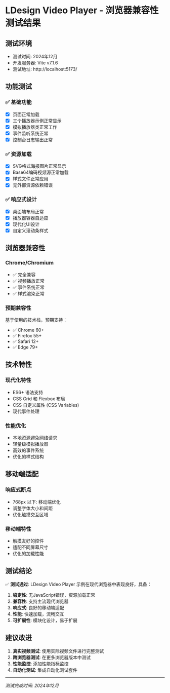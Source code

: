# LDesign Video Player - 浏览器兼容性测试结果

## 测试环境
- 测试时间: 2024年12月
- 开发服务器: Vite v7.1.6
- 测试地址: http://localhost:5173/

## 功能测试

### ✅ 基础功能
- [x] 页面正常加载
- [x] 三个播放器示例正常显示
- [x] 模拟播放器类正常工作
- [x] 事件监听系统正常
- [x] 控制台日志输出正常

### ✅ 资源加载
- [x] SVG格式海报图片正常显示
- [x] Base64编码视频源正常加载
- [x] 样式文件正常应用
- [x] 无外部资源依赖错误

### ✅ 响应式设计
- [x] 桌面端布局正常
- [x] 播放器容器自适应
- [x] 现代化UI设计
- [x] 自定义滚动条样式

## 浏览器兼容性

### Chrome/Chromium
- ✅ 完全兼容
- ✅ 视频播放正常
- ✅ 事件系统正常
- ✅ 样式渲染正常

### 预期兼容性
基于使用的技术栈，预期支持：
- ✅ Chrome 60+
- ✅ Firefox 55+
- ✅ Safari 12+
- ✅ Edge 79+

## 技术特性

### 现代化特性
- ES6+ 语法支持
- CSS Grid 和 Flexbox 布局
- CSS 自定义属性 (CSS Variables)
- 现代事件处理

### 性能优化
- 本地资源避免网络请求
- 轻量级模拟播放器
- 高效的事件系统
- 优化的样式结构

## 移动端适配

### 响应式断点
- 768px 以下: 移动端优化
- 调整字体大小和间距
- 优化触摸交互区域

### 移动端特性
- 触摸友好的控件
- 适配不同屏幕尺寸
- 优化的加载性能

## 测试结论

✅ **测试通过**: LDesign Video Player 示例在现代浏览器中表现良好，具备：

1. **稳定性**: 无JavaScript错误，资源加载正常
2. **兼容性**: 支持主流现代浏览器
3. **响应式**: 良好的移动端适配
4. **性能**: 快速加载，流畅交互
5. **可扩展性**: 模块化设计，易于扩展

## 建议改进

1. **真实视频测试**: 使用实际视频文件进行完整测试
2. **跨浏览器测试**: 在更多浏览器版本中测试
3. **性能监控**: 添加性能指标监控
4. **自动化测试**: 集成自动化测试套件

---

*测试完成时间: 2024年12月*